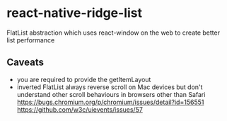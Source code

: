 # react-native-ridge-list
FlatList abstraction which uses react-window on the web to create better list performance


## Caveats
- you are required to provide the getItemLayout
- inverted FlatList always reverse scroll on Mac devices but don't understand other scroll behaviours in browsers other than Safari
https://bugs.chromium.org/p/chromium/issues/detail?id=156551
https://github.com/w3c/uievents/issues/57
